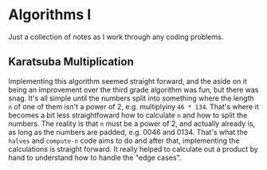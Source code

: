 # Algorithms I

Just a collection of notes as I work through any coding problems. 

## Karatsuba Multiplication

Implementing this algorithm seemed straight forward, and the aside on it being an improvement over the third grade algorithm was fun, but there was snag. It's all simple until the numbers split into something where the length `n` of one of them isn't a power of 2, e.g. multiplyiny `46 * 134`. That's where it becomes a bit less straightfoward how to calculate `n` and how to split the numbers. The reality is that `n` must be a power of 2, and actually already is, as long as the numbers are padded, e.g. 0046 and 0134. That's what the `halves` and `compute-n` code aims to do and after that, implementing the calculations is straight forward. It really helped to calculate out a product by hand to understand how to handle the "edge cases".